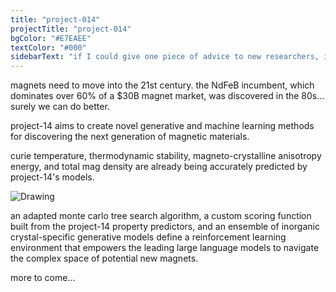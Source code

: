 ```yaml
---
title: "project-014"
projectTitle: "project-014"
bgColor: "#E7EAEE"
textColor: "#000"
sidebarText: "if I could give one piece of advice to new researchers, it would be to never stop looking for new avenues of research. on top of what you have been given, ask yourself, what might be necessary ten years from now? what will society need? find your own research theme, and every day, little by little, you have to keep working on it"
---
```


magnets need to move into the 21st century. the NdFeB incumbent, which dominates over 60% of a $30B magnet market, was discovered in the 80s... surely we can do better.

project-14 aims to create novel generative and machine learning methods for discovering the next generation of magnetic materials.

curie temperature, thermodynamic stability, magneto-crystalline anisotropy energy, and total mag density are already being accurately predicted by project-14's models.

![Drawing](/drawingExport.svg)

an adapted monte carlo tree search algorithm, a custom scoring function built from the project-14 property predictors, and an ensemble of inorganic crystal-specific generative models define a reinforcement learning environment that empowers the leading large language models to navigate the complex space of potential new magnets.

more to come...